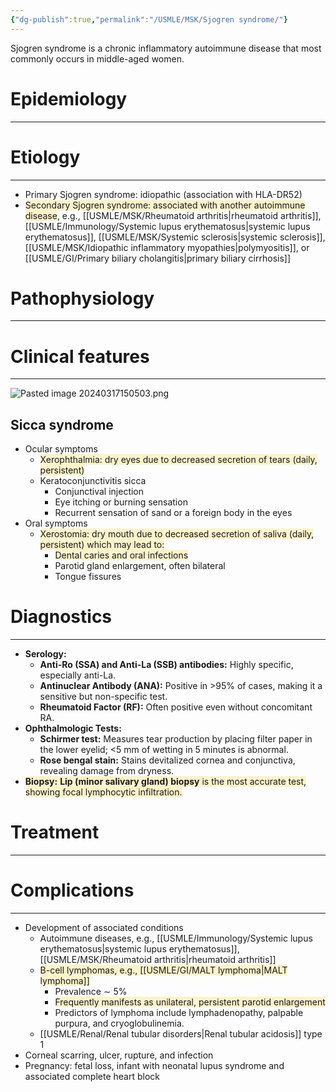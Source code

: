 ```yaml
---
{"dg-publish":true,"permalink":"/USMLE/MSK/Sjogren syndrome/"}
---
```


Sjogren syndrome is a chronic inflammatory autoimmune disease that most commonly occurs in middle-aged women.
# Epidemiology
---


# Etiology
---
- Primary Sjogren syndrome: idiopathic (association with HLA-DR52) 
- <span style="background:rgba(240, 200, 0, 0.2)">Secondary Sjogren syndrome: associated with another autoimmune disease</span>, e.g., [[USMLE/MSK/Rheumatoid arthritis\|rheumatoid arthritis]], [[USMLE/Immunology/Systemic lupus erythematosus\|systemic lupus erythematosus]], [[USMLE/MSK/Systemic sclerosis\|systemic sclerosis]], [[USMLE/MSK/Idiopathic inflammatory myopathies\|polymyositis]], or [[USMLE/GI/Primary biliary cholangitis\|primary biliary cirrhosis]] 

# Pathophysiology
---


# Clinical features
---
![Pasted image 20240317150503.png](/img/user/appendix/Pasted%20image%2020240317150503.png)
## Sicca syndrome
- Ocular symptoms
	- <span style="background:rgba(240, 200, 0, 0.2)">Xerophthalmia: dry eyes due to decreased secretion of tears (daily, persistent)</span>
	- Keratoconjunctivitis sicca
		- Conjunctival injection
		- Eye itching or burning sensation
		- Recurrent sensation of sand or a foreign body in the eyes
- Oral symptoms
	- <span style="background:rgba(240, 200, 0, 0.2)">Xerostomia: dry mouth due to decreased secretion of saliva (daily, persistent) which may lead to: </span>
		- <span style="background:rgba(240, 200, 0, 0.2)">Dental caries and oral infections </span>
		- Parotid gland enlargement, often bilateral
		- Tongue fissures
# Diagnostics
---
- **Serology:**
	- **Anti-Ro (SSA) and Anti-La (SSB) antibodies:** Highly specific, especially anti-La.
	- **Antinuclear Antibody (ANA):** Positive in >95% of cases, making it a sensitive but non-specific test.
	- **Rheumatoid Factor (RF):** Often positive even without concomitant RA.
- **Ophthalmologic Tests:**
	- **Schirmer test:** Measures tear production by placing filter paper in the lower eyelid; <5 mm of wetting in 5 minutes is abnormal.
	- **Rose bengal stain:** Stains devitalized cornea and conjunctiva, revealing damage from dryness.
- <span style="background:rgba(240, 200, 0, 0.2)">**Biopsy:** **Lip (minor salivary gland) biopsy** is the most accurate test, showing focal lymphocytic infiltration.</span>

# Treatment
---

# Complications
---
- Development of associated conditions
	- Autoimmune diseases, e.g., [[USMLE/Immunology/Systemic lupus erythematosus\|systemic lupus erythematosus]], [[USMLE/MSK/Rheumatoid arthritis\|rheumatoid arthritis]]
	- <span style="background:rgba(240, 200, 0, 0.2)">B-cell lymphomas, e.g., [[USMLE/GI/MALT lymphoma\|MALT lymphoma]]</span>
		- Prevalence ∼ 5% 
		- <span style="background:rgba(240, 200, 0, 0.2)">Frequently manifests as unilateral, persistent parotid enlargement</span>
		- Predictors of lymphoma include lymphadenopathy, palpable purpura, and cryoglobulinemia.
	- [[USMLE/Renal/Renal tubular disorders\|Renal tubular acidosis]] type 1 
- Corneal scarring, ulcer, rupture, and infection
- Pregnancy: fetal loss, infant with neonatal lupus syndrome and associated complete heart block 

